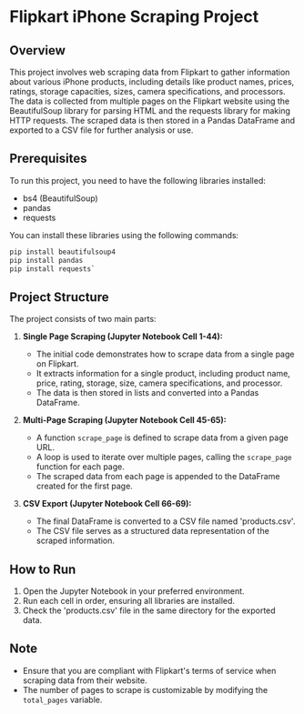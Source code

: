 
# Flipkart iPhone Scraping Project

## Overview

This project involves web scraping data from Flipkart to gather information about various iPhone products, including details like product names, prices, ratings, storage capacities, sizes, camera specifications, and processors. The data is collected from multiple pages on the Flipkart website using the BeautifulSoup library for parsing HTML and the requests library for making HTTP requests. The scraped data is then stored in a Pandas DataFrame and exported to a CSV file for further analysis or use.

## Prerequisites

To run this project, you need to have the following libraries installed:

-   bs4 (BeautifulSoup)
-   pandas
-   requests

You can install these libraries using the following commands:

```bash
pip install beautifulsoup4
pip install pandas
pip install requests` 
```

## Project Structure

The project consists of two main parts:

1.  **Single Page Scraping (Jupyter Notebook Cell 1-44):**
    
    -   The initial code demonstrates how to scrape data from a single page on Flipkart.
    -   It extracts information for a single product, including product name, price, rating, storage, size, camera specifications, and processor.
    -   The data is then stored in lists and converted into a Pandas DataFrame.
2.  **Multi-Page Scraping (Jupyter Notebook Cell 45-65):**
    
    -   A function `scrape_page` is defined to scrape data from a given page URL.
    -   A loop is used to iterate over multiple pages, calling the `scrape_page` function for each page.
    -   The scraped data from each page is appended to the DataFrame created for the first page.
3.  **CSV Export (Jupyter Notebook Cell 66-69):**
    
    -   The final DataFrame is converted to a CSV file named 'products.csv'.
    -   The CSV file serves as a structured data representation of the scraped information.

## How to Run

1.  Open the Jupyter Notebook in your preferred environment.
2.  Run each cell in order, ensuring all libraries are installed.
3.  Check the 'products.csv' file in the same directory for the exported data.

## Note

-   Ensure that you are compliant with Flipkart's terms of service when scraping data from their website.
-   The number of pages to scrape is customizable by modifying the `total_pages` variable.
